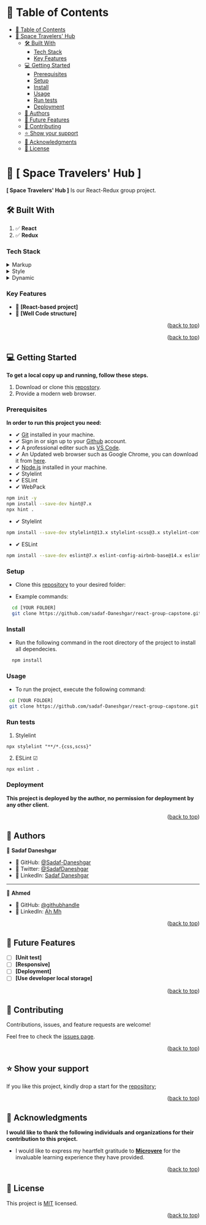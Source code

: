 <a name="readme-top"></a>

<!-- TABLE OF CONTENTS -->

# 📗 Table of Contents

- [📗 Table of Contents](#-table-of-contents)
- [🚀 Space Travelers' Hub ](#-space-travelers-hub-)
  - [🛠 Built With ](#-built-with-)
    - [Tech Stack ](#tech-stack-)
    - [Key Features ](#key-features-)
  - [💻 Getting Started ](#-getting-started-)
    - [Prerequisites](#prerequisites)
    - [Setup](#setup)
    - [Install](#install)
    - [Usage](#usage)
    - [Run tests](#run-tests)
    - [Deployment](#deployment)
  - [👥 Authors ](#-authors-)
  - [🔭 Future Features ](#-future-features-)
  - [🤝 Contributing ](#-contributing-)
  - [⭐️ Show your support ](#️-show-your-support-)
  - [🙏 Acknowledgments ](#-acknowledgments-)
  - [📝 License ](#-license-)

<!-- PROJECT DESCRIPTION -->

# 🚀 [  Space Travelers' Hub ] <a name="about-project"></a>

**[  Space Travelers' Hub ]** Is our React-Redux group project.

## 🛠 Built With <a name="built-with"></a>

1. ✅ **React**
2. ✅ **Redux**

### Tech Stack <a name="tech-stack"></a>

<details>
  <summary>Markup</summary>
  <ul>
    <li>HTML</li>
    <li>MD markup</li>
  </ul>
</details>

<details>
  <summary>Style</summary>
  <ul>
    <li>CSS</li>    
  </ul>
</details>

<details>
<summary>Dynamic</summary>
  <ul>
    <li>JavaScript</li>
    <li>React</li>
    <li>WepPack</li>
  </ul>
</details>

<!-- Features -->

### Key Features <a name="key-features"></a>

- 🔰 **[React-based project]**
- 🔰 **[Well Code structure]**

<p align="right">(<a href="#readme-top">back to top</a>)</p>

<!-- LIVE DEMO -->


<p align="right">(<a href="#readme-top">back to top</a>)</p>

<!-- GETTING STARTED -->

## 💻 Getting Started <a name="getting-started"></a>

**To get a local copy up and running, follow these steps.**

1. Download or clone this [repostory](https://github.com/sadaf-Daneshgar/react-group-capstone.git).
2. Provide a modern web browser.

### Prerequisites

**In order to run this project you need:**

- ✔ [Git](https://git-scm.com/downloads) installed in your machine.
- ✔ Sign in or sign up to your [Github](https://github.com/) account.
- ✔ A professional editer such as [VS Code](https://code.visualstudio.com/download).
- ✔ An Updated web browser such as Google Chrome, you can download it from [here](https://www.google.com/chrome/).
- ✔ [Node.js](https://nodejs.org/en/download) installed in your machine.
- ✔ Stylelint
- ✔ ESLint
- ✔ WebPack

```sh
npm init -y
npm install --save-dev hint@7.x
npx hint .
```

- ✔ Stylelint

```sh
npm install --save-dev stylelint@13.x stylelint-scss@3.x stylelint-config-standard@21.x stylelint-csstree-validator@1.x
```

- ✔ ESLint

```sh
npm install --save-dev eslint@7.x eslint-config-airbnb-base@14.x eslint-plugin-import@2.x babel-eslint@10.x
```

### Setup

- Clone this [repository](https://github.com/sadaf-Daneshgar/react-group-capstone) to your desired folder:

- Example commands:

```sh
  cd [YOUR FOLDER]
  git clone https://github.com/sadaf-Daneshgar/react-group-capstone.git
```

### Install

- Run the following command in the root directory of the project to install all dependecies.

```sh
  npm install
```

### Usage

- To run the project, execute the following command:

```sh
 cd [YOUR FOLDER]
 git clone https://github.com/sadaf-Daneshgar/react-group-capstone.git
```

### Run tests

1. Stylelint

```
npx stylelint "**/*.{css,scss}"
```

2. ESLint ☑

```
npx eslint .
```

### Deployment

**This project is deployed by the author, no permission for deployment by any other client.**

<p align="right">(<a href="#readme-top">back to top</a>)</p>

<!-- AUTHORS -->

## 👥 Authors <a name="authors"></a>

👤 **Sadaf Daneshgar**

- 👤 GitHub: [@Sadaf-Daneshgar](https://github.com/sadaf-Daneshgar)
- 👤 Twitter: [@SadafDaneshgar](https://twitter.com/SadafDaneshgar)
- 👤 LinkedIn: [Sadaf Daneshgar](https://www.linkedin.com/in/sadaf-daneshgar-2002saba/)
---

👤 **Ahmed**

- 👤 GitHub: [@githubhandle](https://github.com/newtonah0)
- 👤 LinkedIn: [Ah Mh](https://linkedin.com/in/ah-mh-4a0661271)

<p align="right">(<a href="#readme-top">back to top</a>)</p>

<!-- FUTURE FEATURES -->

## 🔭 Future Features <a name="future-features"></a>

- [ ] **[Unit test]**
- [ ] **[Responsive]**
- [ ] **[Deployment]**
- [ ] **[Use developer local storage]**

<p align="right">(<a href="#readme-top">back to top</a>)</p>

<!-- CONTRIBUTING -->

## 🤝 Contributing <a name="contributing"></a>

Contributions, issues, and feature requests are welcome!

Feel free to check the [issues page](https://github.com/sadaf-Daneshgar/react-group-capstone/issues).

<p align="right">(<a href="#readme-top">back to top</a>)</p>

<!-- SUPPORT -->

## ⭐️ Show your support <a name="support"></a>

If you like this project, kindly drop a start for the [repository](https://github.com/sadaf-Daneshgar/react-group-capstone);

<p align="right">(<a href="#readme-top">back to top</a>)</p>

<!-- ACKNOWLEDGEMENTS -->

## 🙏 Acknowledgments <a name="acknowledgements"></a>

**I would like to thank the following individuals and organizations for their contribution to this project.**

- I would like to express my heartfelt gratitude to [**Microvere**](https://www.microverse.org/?grsf=mohammad-a-nbtazu) for the invaluable learning experience they have provided. 

<p align="right">(<a href="#readme-top">back to top</a>)</p>

<!-- LICENSE -->

## 📝 License <a name="license"></a>

This project is [MIT](LICENSE) licensed.

<p align="right">(<a href="#readme-top">back to top</a>)</p>